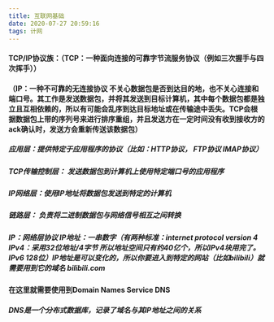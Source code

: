 ```yaml
---
title: 互联网基础
date: 2020-07-27 20:59:16
tags: 计网
---
```


#### TCP/IP协议族：（TCP：一种面向连接的可靠字节流服务协议（例如三次握手与四次挥手））

#### （IP：一种不可靠的无连接协议 不关心数据包是否到达目的地，也不关心连接和端口号。其工作是发送数据包，并将其发送到目标计算机，其中每个数据包都是独立且互相依赖的，所以有可能会乱序到达目标地址或在传输途中丢失。TCP会根据数据包上带的序列号来进行排序重组，并且发送方在一定时间没有收到接收方的ack确认时，发送方会重新传送该数据包）

##### 应用层：提供特定于应用程序的协议（比如：HTTP协议， FTP协议 IMAP协议）

##### TCP传输控制层： 发送数据包到计算机上使用特定端口号的应用程序

##### IP网络层：使用IP地址将数据包发送到特定的计算机

##### 链路层： 负责将二进制数据包与网络信号相互之间转换

##### IP：网络层协议    IP地址：一串数字（有两种标准：internet protocol version 4 IPv4：采用32位地址/4字节 所以地址空间只有约40亿个，所以IPv4块用完了。  IPv6 128位）IP地址是可以变化的，所以你要进入到特定的网站（比如bilibili）就需要用到它的域名 bilibili.com

#### 在这里就需要使用到Domain Names Service DNS

##### DNS是一个分布式数据库，记录了域名与其IP地址之间的关系